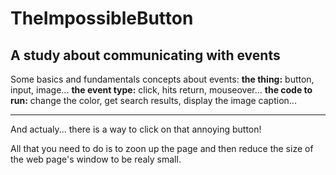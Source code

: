 # TheImpossibleButton
A study about communicating with events
-------------------------------------------------------------------

Some basics and fundamentals concepts about events:
**the thing:** button, input, image...    **the event type:** click, hits return, mouseover... **the code to run:** change the color, get search results, display the image caption...

-------------------------------------------------------------------

And actualy... there is a way to click on that annoying button!

All that you need to do is to zoon up the page and
then reduce the size of the web page's window to be realy small.

